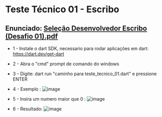 # Teste Técnico 01 - Escribo

   ## Enunciado: [Seleção Desenvolvedor Escribo (Desafio 01).pdf](https://github.com/Raphahf6/escribo/files/7892718/Selecao.Desenvolvedor.Escribo.Desafio.01.pdf)

-  1 - Instale o dart SDK, necessario para rodar aplicações em dart: https://dart.dev/get-dart
-  2 - Abra o "cmd" prompt de comando do windows

-  3 - Digite: dart run "caminho para teste_tecnico_01.dart" e pressione ENTER
  
-  4 - Exemplo : ![image](https://user-images.githubusercontent.com/39925526/150026651-6a6985da-adfa-42f2-9a53-d6febaa9cbb8.png)
  
-  5 - Insira um numero maior que 0 : ![image](https://user-images.githubusercontent.com/39925526/150026849-e1b1631b-6c67-46a9-bb1d-b3cae30a5ab4.png)

-  6 - Resultado: ![image](https://user-images.githubusercontent.com/39925526/150027573-f533d462-9c91-4758-b74a-afb0235a9be1.png)

